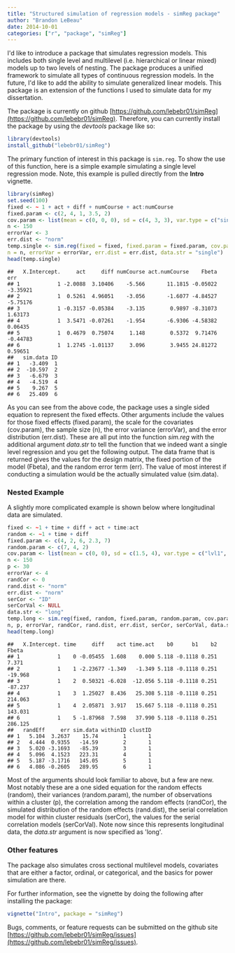 ```yaml
---
title: "Structured simulation of regression models - simReg package"
author: "Brandon LeBeau"
date: 2014-10-01
categories: ["r", "package", "simReg"]
---
```


I'd like to introduce a package that simulates regression models. This includes both single level and multilevel (i.e. hierarchical or linear mixed) models up to two levels of nesting. The package produces a unified framework to simulate all types of continuous regression models. In the future, I'd like to add the ability to simulate generalized linear models. This package is an extension of the functions I used to simulate data for my dissertation. 

The package is currently on github [https://github.com/lebebr01/simReg](https://github.com/lebebr01/simReg). Therefore, you can currently install the package by using the *devtools* package like so:

 

```r
library(devtools)
install_github("lebebr01/simReg")
```

The primary function of interest in this package is `sim.reg`. To show the use of this function, here is a simple example simulating a single level regression mode. Note, this example is pulled directly from the **Intro** vignette.


```r
library(simReg)
set.seed(100)
fixed <- ~ 1 + act + diff + numCourse + act:numCourse
fixed.param <- c(2, 4, 1, 3.5, 2)
cov.param <- list(mean = c(0, 0, 0), sd = c(4, 3, 3), var.type = c("single", "single", "single"))
n <- 150
errorVar <- 3
err.dist <- "norm"
temp.single <- sim.reg(fixed = fixed, fixed.param = fixed.param, cov.param = cov.param,
n = n, errorVar = errorVar, err.dist = err.dist, data.str = "single")
head(temp.single)
```

```
##   X.Intercept.     act     diff numCourse act.numCourse    Fbeta      err
## 1            1 -2.0088  3.10406    -5.566       11.1815 -0.05022 -3.35921
## 2            1  0.5261  4.96051    -3.056       -1.6077 -4.84527 -5.75176
## 3            1 -0.3157 -0.05384    -3.135        0.9897 -8.31073  1.63173
## 4            1  3.5471 -0.07261    -1.954       -6.9306 -4.58382  0.06435
## 5            1  0.4679  0.75074     1.148        0.5372  9.71476 -0.44783
## 6            1  1.2745 -1.01137     3.096        3.9455 24.81272  0.59651
##   sim.data ID
## 1   -3.409  1
## 2  -10.597  2
## 3   -6.679  3
## 4   -4.519  4
## 5    9.267  5
## 6   25.409  6
```

As you can see from the above code, the package uses a single sided equation to represent the fixed effects. Other arguments include the values for those fixed effects (fixed.param), the scale for the covariates (cov.param), the sample size (n), the error variance (errorVar), and the error distribution (err.dist). These are all put into the function *sim.reg* with the additional argument *data.str* to tell the function that we indeed want a single level regression and you get the following output. The data frame that is returned gives the values for the design matrix, the fixed portion of the model (Fbeta), and the random error term (err). The value of most interest if conducting a simulation would be the actually simulated value (sim.data).

### Nested Example
A slightly more complicated example is shown below where longitudinal data are simulated.


```r
fixed <- ~1 + time + diff + act + time:act
random <- ~1 + time + diff
fixed.param <- c(4, 2, 6, 2.3, 7)
random.param <- c(7, 4, 2)
cov.param <- list(mean = c(0, 0), sd = c(1.5, 4), var.type = c("lvl1", "lvl2"))
n <- 150
p <- 30
errorVar <- 4
randCor <- 0
rand.dist <- "norm"
err.dist <- "norm"
serCor <- "ID"
serCorVal <- NULL
data.str <- "long"
temp.long <- sim.reg(fixed, random, fixed.param, random.param, cov.param,
n, p, errorVar, randCor, rand.dist, err.dist, serCor, serCorVal, data.str)
head(temp.long)
```

```
##   X.Intercept. time     diff    act time.act    b0      b1    b2   Fbeta
## 1            1    0 -0.05455  1.608    0.000 5.118 -0.1118 0.251   7.371
## 2            1    1 -2.23677 -1.349   -1.349 5.118 -0.1118 0.251 -19.968
## 3            1    2  0.50321 -6.028  -12.056 5.118 -0.1118 0.251 -87.237
## 4            1    3  1.25027  8.436   25.308 5.118 -0.1118 0.251 214.063
## 5            1    4  2.05871  3.917   15.667 5.118 -0.1118 0.251 143.031
## 6            1    5 -1.87968  7.598   37.990 5.118 -0.1118 0.251 286.125
##   randEff     err sim.data withinID clustID
## 1   5.104  3.2637    15.74        1       1
## 2   4.444  0.9355   -14.59        2       1
## 3   5.020 -3.1693   -85.39        3       1
## 4   5.096  4.1523   223.31        4       1
## 5   5.187 -3.1716   145.05        5       1
## 6   4.086 -0.2605   289.95        6       1
```
Most of the arguments should look familiar to above, but a few are new. Most notably these are a one sided equation for the random effects (random), their variances (random.param), the number of observations within a cluster (p), the correlation among the random effects (randCor), the simulated distribution of the random effects (rand.dist), the serial correlation model for within cluster residuals (serCor), the values for the serial correlation models (serCorVal). Note now since this represents longitudinal data, the *data.str* argument is now specified as 'long'.

### Other features
The package also simulates cross sectional multilevel models, covariates that are either a factor, ordinal, or categorical, and the basics for power simulation are there.

For further information, see the vignette by doing the following after installing the package:


```r
vignette("Intro", package = "simReg")
```

Bugs, comments, or feature requests can be submitted on the github site [https://github.com/lebebr01/simReg/issues](https://github.com/lebebr01/simReg/issues).

